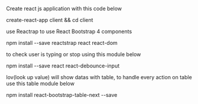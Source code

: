 

Create react js application with this code below

create-react-app client && cd client

use Reactrap to use React Bootstrap 4 components

npm install --save reactstrap react react-dom

to check user is typing or stop using this module below

npm install --save react react-debounce-input

lov(look up value) will show datas with table, to handle every action on table use this table module below

npm install react-bootstrap-table-next --save